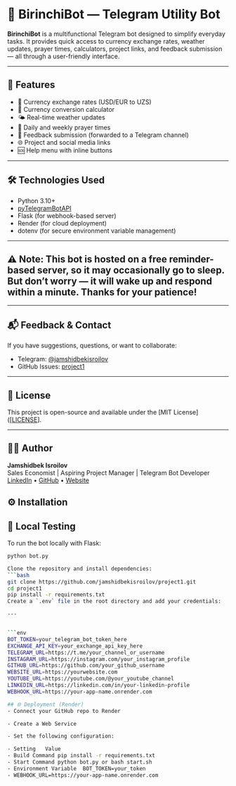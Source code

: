 # 🤖 BirinchiBot — Telegram Utility Bot

**BirinchiBot** is a multifunctional Telegram bot designed to simplify everyday tasks. It provides quick access to currency exchange rates, weather updates, prayer times, calculators, project links, and feedback submission — all through a user-friendly interface.

---

## 🚀 Features

- 💱 Currency exchange rates (USD/EUR to UZS)
- 🧮 Currency conversion calculator
- 🌤 Real-time weather updates
- 🕌 Daily and weekly prayer times
- 📩 Feedback submission (forwarded to a Telegram channel)
- 🌐 Project and social media links
- 🆘 Help menu with inline buttons

---

## 🛠 Technologies Used

- Python 3.10+
- [pyTelegramBotAPI](https://github.com/eternnoir/pyTelegramBotAPI)
- Flask (for webhook-based server)
- Render (for cloud deployment)
- dotenv (for secure environment variable management)
---
## ⚠️ Note: This bot is hosted on a free reminder-based server, so it may occasionally go to sleep. But don’t worry — it will wake up and respond within a minute. Thanks for your patience!


---
## 📬 Feedback & Contact

If you have suggestions, questions, or want to collaborate:

- Telegram: [@jamshidbekisroilov](https://t.me/jamshidbekisroilov)
- GitHub Issues: [project1](https://github.com/jamshidbekisroilov/project1/issues)

---

## 📄 License

This project is open-source and available under the [MIT License]([[LICENSE](https://github.com/jamshidbekisroilov/project1/blob/main/LICENSE)].

---

## 👨‍💻 Author

**Jamshidbek Isroilov**  
Sales Economist | Aspiring Project Manager | Telegram Bot Developer  
[LinkedIn](https://linkedin.com/in/jamshidbek-isroilov) • [GitHub](https://github.com/jamshidbekisroilov) • [Website](https://jamshidbek.uz)

## ⚙️ Installation


## 🧪 Local Testing

To run the bot locally with Flask:

```bash
python bot.py

Clone the repository and install dependencies:
```bash
git clone https://github.com/jamshidbekisroilov/project1.git
cd project1
pip install -r requirements.txt
Create a `.env` file in the root directory and add your credentials:

---


```env
BOT_TOKEN=your_telegram_bot_token_here
EXCHANGE_API_KEY=your_exchange_api_key_here
TELEGRAM_URL=https://t.me/your_channel_or_username
INSTAGRAM_URL=https://instagram.com/your_instagram_profile
GITHUB_URL=https://github.com/your_github_username
WEBSITE_URL=https://yourwebsite.com
YOUTUBE_URL=https://youtube.com/@your_youtube_channel
LINKEDIN_URL=https://linkedin.com/in/your-linkedin-profile
WEBHOOK_URL=https://your-app-name.onrender.com

## 🌐 Deployment (Render)
- Connect your GitHub repo to Render

- Create a Web Service

- Set the following configuration:

- Setting	Value
- Build Command	pip install -r requirements.txt
- Start Command	python bot.py or bash start.sh
- Environment Variable	BOT_TOKEN=your_token
- WEBHOOK_URL=https://your-app-name.onrender.com

